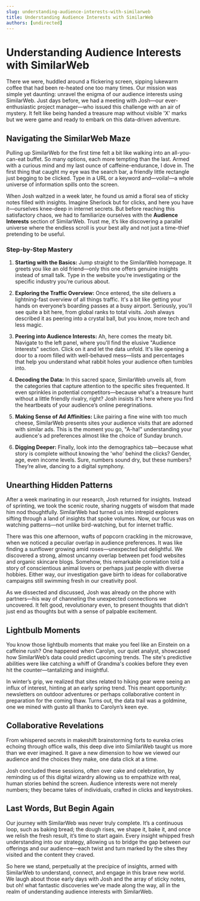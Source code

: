 ```yaml
---
slug: understanding-audience-interests-with-similarweb
title: Understanding Audience Interests with SimilarWeb
authors: [undirected]
---
```



# Understanding Audience Interests with SimilarWeb

There we were, huddled around a flickering screen, sipping lukewarm coffee that had been re-heated one too many times. Our mission was simple yet daunting: unravel the enigma of our audience interests using SimilarWeb. Just days before, we had a meeting with Josh—our ever-enthusiastic project manager—who issued this challenge with an air of mystery. It felt like being handed a treasure map without visible 'X' marks but we were game and ready to embark on this data-driven adventure.

## Navigating the SimilarWeb Maze

Pulling up SimilarWeb for the first time felt a bit like walking into an all-you-can-eat buffet. So many options, each more tempting than the last. Armed with a curious mind and my last ounce of caffeine-endurance, I dove in. The first thing that caught my eye was the search bar, a friendly little rectangle just begging to be clicked. Type in a URL or a keyword and—voila!—a whole universe of information spills onto the screen.

When Josh waltzed in a week later, he found us amid a floral sea of sticky notes filled with insights. Imagine Sherlock but for clicks, and here you have it—ourselves knee-deep in internet secrets. But before reaching this satisfactory chaos, we had to familiarize ourselves with the **Audience Interests** section of SimilarWeb. Trust me, it’s like discovering a parallel universe where the endless scroll is your best ally and not just a time-thief pretending to be useful.

### Step-by-Step Mastery

1. **Starting with the Basics:** Jump straight to the SimilarWeb homepage. It greets you like an old friend—only this one offers genuine insights instead of small talk. Type in the website you’re investigating or the specific industry you’re curious about.
   
2. **Exploring the Traffic Overview:** Once entered, the site delivers a lightning-fast overview of all things traffic. It's a bit like getting your hands on everyone’s boarding passes at a busy airport. Seriously, you'll see quite a bit here, from global ranks to total visits. Josh always described it as peering into a crystal ball, but you know, more tech and less magic.

3. **Peering into Audience Interests:** Ah, here comes the meaty bit. Navigate to the left panel, where you'll find the elusive "Audience Interests" section. Click on it and let the data unfold. It's like opening a door to a room filled with well-behaved mess—lists and percentages that help you understand what rabbit holes your audience often tumbles into.

4. **Decoding the Data:** In this sacred space, SimilarWeb unveils all, from the categories that capture attention to the specific sites frequented. It even sprinkles in potential competitors—because what's a treasure hunt without a little friendly rivalry, right? Josh insists it's here where you find the heartbeats of your audience’s online peregrinations.

5. **Making Sense of Ad Affinities:** Like pairing a fine wine with too much cheese, SimilarWeb presents sites your audience visits that are adorned with similar ads. This is the moment you go, "A-ha!" understanding your audience's ad preferences almost like the choice of Sunday brunch.

6. **Digging Deeper:** Finally, look into the demographics tab—because what story is complete without knowing the 'who' behind the clicks? Gender, age, even income levels. Sure, numbers sound dry, but these numbers? They’re alive, dancing to a digital symphony.

## Unearthing Hidden Patterns

After a week marinating in our research, Josh returned for insights. Instead of sprinting, we took the scenic route, sharing nuggets of wisdom that made him nod thoughtfully. SimilarWeb had turned us into intrepid explorers sifting through a land of insights that spoke volumes. Now, our focus was on watching patterns—not unlike bird-watching, but for internet traffic.

There was this one afternoon, wafts of popcorn crackling in the microwave, when we noticed a peculiar overlap in audience preferences. It was like finding a sunflower growing amid roses—unexpected but delightful. We discovered a strong, almost uncanny overlap between pet food websites and organic skincare blogs. Somehow, this remarkable correlation told a story of conscientious animal lovers or perhaps just people with diverse hobbies. Either way, our investigation gave birth to ideas for collaborative campaigns still swimming fresh in our creativity pool.

As we dissected and discussed, Josh was already on the phone with partners—his way of channeling the unexpected connections we uncovered. It felt good, revolutionary even, to present thoughts that didn’t just end as thoughts but with a sense of palpable excitement.

## Lightbulb Moments

You know those lightbulb moments that make you feel like an Einstein on a caffeine rush? One happened when Carolyn, our quiet analyst, showcased how SimilarWeb’s data could predict upcoming trends. The site's predictive abilities were like catching a whiff of Grandma's cookies before they even hit the counter—tantalizing and insightful.

In winter’s grip, we realized that sites related to hiking gear were seeing an influx of interest, hinting at an early spring trend. This meant opportunity: newsletters on outdoor adventures or perhaps collaborative content in preparation for the coming thaw. Turns out, the data trail was a goldmine, one we mined with gusto all thanks to Carolyn’s keen eye.

## Collaborative Revelations

From whispered secrets in makeshift brainstorming forts to eureka cries echoing through office walls, this deep dive into SimilarWeb taught us more than we ever imagined. It gave a new dimension to how we viewed our audience and the choices they make, one data click at a time.

Josh concluded these sessions, often over cake and celebration, by reminding us of this digital wizardry allowing us to empathize with real, human stories behind the screen. Audience interests were not merely numbers; they became tales of individuals, crafted in clicks and keystrokes.

## Last Words, But Begin Again

Our journey with SimilarWeb was never truly complete. It’s a continuous loop, such as baking bread; the dough rises, we shape it, bake it, and once we relish the fresh result, it’s time to start again. Every insight whipped fresh understanding into our strategy, allowing us to bridge the gap between our offerings and our audience—each twist and turn marked by the sites they visited and the content they craved.

So here we stand, perpetually at the precipice of insights, armed with SimilarWeb to understand, connect, and engage in this brave new world. We laugh about those early days with Josh and the array of sticky notes, but oh! what fantastic discoveries we’ve made along the way, all in the realm of understanding audience interests with SimilarWeb.